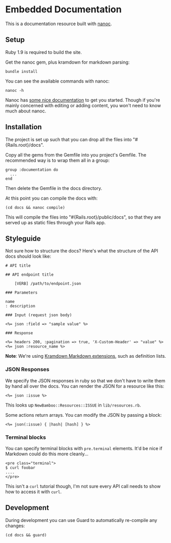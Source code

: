 # Embedded Documentation

This is a documentation resource built with [nanoc][nanoc].

## Setup

Ruby 1.9 is required to build the site.

Get the nanoc gem, plus kramdown for markdown parsing:

    bundle install

You can see the available commands with nanoc:

    nanoc -h

Nanoc has [some nice documentation](http://nanoc.stoneship.org/docs/3-getting-started/) to get you started.  Though if you're mainly concerned with editing or adding content, you won't need to know much about nanoc.

[nanoc]: http://nanoc.stoneship.org/

## Installation

The project is set up such that you can drop all the files into "#{Rails.root}/docs".

Copy all the gems from the Gemfile into you project's Gemfile. The recommended way is to wrap them all in a group:

    group :documentation do
      ...
    end

Then delete the Gemfile in the docs directory.

At this point you can compile the docs with:

    (cd docs && nanoc compile)

This will compile the files into "#{Rails.root}/public/docs", so that they are served up as static files through your Rails app.

## Styleguide

Not sure how to structure the docs?  Here's what the structure of the
API docs should look like:

    # API title

    ## API endpoint title

        [VERB] /path/to/endpoint.json

    ### Parameters

    name
    : description

    ### Input (request json body)

    <%= json :field => "sample value" %>

    ### Response

    <%= headers 200, :pagination => true, 'X-Custom-Header' => "value" %>
    <%= json :resource_name %>

**Note**: We're using [Kramdown Markdown extensions](http://kramdown.rubyforge.org/syntax.html), such as definition lists.

### JSON Responses

We specify the JSON responses in ruby so that we don't have to write
them by hand all over the docs.  You can render the JSON for a resource
like this:

```erb
<%= json :issue %>
```

This looks up `NewBamboo::Resources::ISSUE` in `lib/resources.rb`.

Some actions return arrays.  You can modify the JSON by passing a block:

```erb
<%= json(:issue) { |hash| [hash] } %>
```

### Terminal blocks

You can specify terminal blocks with `pre.terminal` elements.  It'd be
nice if Markdown could do this more cleanly...

    <pre class="terminal">
    $ curl foobar
    ....
    </pre>

This isn't a `curl` tutorial though, I'm not sure every API call needs
to show how to access it with `curl`.

## Development

During development you can use Guard to automatically re-compile any changes:

    (cd docs && guard)
